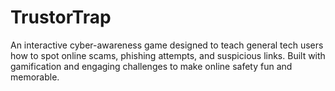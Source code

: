# TrustorTrap
An interactive cyber-awareness game designed to teach general tech users how to spot online scams, phishing attempts, and suspicious links. Built with gamification and engaging challenges to make online safety fun and memorable.
